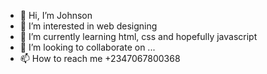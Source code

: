 - 👋 Hi, I’m Johnson
- 👀 I’m interested in web designing 
- 🌱 I’m currently learning html, css and hopefully javascript
- 💞️ I’m looking to collaborate on ...
- 📫 How to reach me +2347067800368 

<!---
Hollafleek/Hollafleek is a ✨ special ✨ repository because its `README.md` (this file) appears on your GitHub profile.
You can click the Preview link to take a look at your changes.
--->
